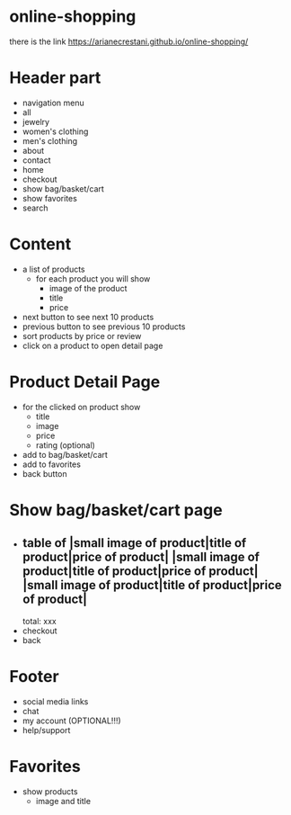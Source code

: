# online-shopping


there is the link https://arianecrestani.github.io/online-shopping/

# Header part
- navigation menu
 - all
 - jewelry
 - women's clothing
 - men's clothing
- about
- contact
- home
- checkout
- show bag/basket/cart
- show favorites
- search
​
​
# Content
 - a list of products
   - for each product you will show
     - image of the product
     - title
     - price
- next button to see next 10 products
- previous button to see previous 10 products
- sort products by price or review
- click on a product to open detail page
​
# Product Detail Page
- for the clicked on product show
  - title
  - image
  - price
  - rating (optional)
- add to bag/basket/cart
- add to favorites
- back button
​
# Show bag/basket/cart page
- table of 
  |small image of product|title of product|price of product|
  |small image of product|title of product|price of product|
  |small image of product|title of product|price of product|
  ----------------------------------------------------------
  total: xxx
- checkout
- back
​
# Footer
- social media links
- chat
- my account (OPTIONAL!!!)
- help/support
​
# Favorites
- show products
  - image and title
​
